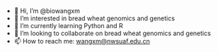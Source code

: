 - 👋 Hi, I’m @biowangxm
- 👀 I’m interested in bread wheat genomics and genetics
- 🌱 I’m currently learning Python and R
- 💞️ I’m looking to collaborate on bread wheat genomics and genetics
- 📫 How to reach me: wangxm@nwsuaf.edu.cn

<!---
biowangxm/biowangxm is a ✨ special ✨ repository because its `README.md` (this file) appears on your GitHub profile.
You can click the Preview link to take a look at your changes.
--->
